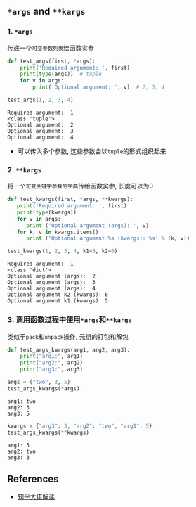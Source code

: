 ## `*args` and `**kargs`

### 1. `*args`
传递一个`可变参数列表`给函数实参
```python
def test_args(first, *args):
    print('Required argument: ', first)
    print(type(args))  # tuple
    for v in args:
        print('Optional argument: ', v)  # 2, 3, 4

test_args(1, 2, 3, 4)
```
```
Required argument:  1
<class 'tuple'>
Optional argument:  2
Optional argument:  3
Optional argument:  4
```
- 可以传入多个参数, 这些参数会以`tuple`的形式组织起来

### 2. `**kargs`
将一个`可变关键字参数的字典`传给函数实参, 长度可以为0
```python
def test_kwargs(first, *args, **kwargs):
   print('Required argument: ', first)
   print(type(kwargs))
   for v in args:
      print ('Optional argument (args): ', v)
   for k, v in kwargs.items():
      print ('Optional argument %s (kwargs): %s' % (k, v))

test_kwargs(1, 2, 3, 4, k1=5, k2=6)
```
```
Required argument:  1
<class 'dict'>
Optional argument (args):  2
Optional argument (args):  3
Optional argument (args):  4
Optional argument k2 (kwargs): 6
Optional argument k1 (kwargs): 5
```

### 3. 调用函数过程中使用`*args`和`**kargs`
类似于`pack`和`unpack`操作, 元组的打包和解包
```python
def test_args_kwargs(arg1, arg2, arg3):
    print("arg1:", arg1)
    print("arg2:", arg2)
    print("arg3:", arg3)

args = ("two", 3, 5)
test_args_kwargs(*args)
```
```
arg1: two
arg2: 3
arg3: 5
```
```python
kwargs = {"arg3": 3, "arg2": "two", "arg1": 5}
test_args_kwargs(**kwargs)
```
```
arg1: 5
arg2: two
arg3: 3
```


## References
- [知乎大佬解读](https://zhuanlan.zhihu.com/p/50804195)